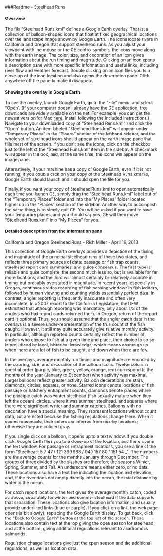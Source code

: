 ###Readme - Steelhead Runs

#### Overview

The file “Steelhead Runs.kml” defines a Google Earth overlay.  That is, a collection of balloon-shaped icons that float at fixed geographical locations over the landscape image shown by Google Earth.  The icons locate rivers in California and Oregon that support steelhead runs.  As you adjust your viewpoint with the mouse or the GE control symbols, the icons move along with the earth image.  The color, size, and decoration of an icon gives information about the run timing and magnitude.  Clicking on an icon opens a description pane with more specific information and useful links, including river flow and weather forecast.  Double clicking on an icon flies you to a close-up of the icon location and also  opens the description pane.  Click anywhere off the pane to make it disappear.

#### Showing the overlay in Google Earth

To  see the overlay, launch Google Earth, go to the “File” menu, and select “Open”.  (If your computer doesn’t already have the GE application, free downloads are widely available on the net.  For example, you can get the newest version for Mac [here](https://google-earth.en.uptodown.com/mac/download). Install following the included instructions.)  Navigate to your downloaded copy of “Steelhead Runs.kml” and click the “Open” button.  An item labeled “Steelhead Runs.kml”  will appear under “Temporary Places” in the “Places” section of the lefthand sidebar, and the whole set of steelhead icons should appear on the earth image pane that  fills most of the screen.  If you don’t see the icons, click on the checkbox just to the left of the “Steelhead Runs.kml” item in the sidebar.  A checkmark will appear in the box, and, at the same time, the icons will appear on the image pane.

Alternatively, if your machine has a copy of Google Earth, even if it is not running, if you double click on your copy of the Steelhead Runs.kml file, Google Earth should launch and it should open the file for you.

Finally, if you want your copy of Steelhead Runs.kml to open automatically each time you launch GE, simply drag the “Steelhead Runs.kml” label out of the “Temporary Places”  folder and into the “My Places” folder located higher up in the “Places” section of the sidebar.  Another way to accomplish the same thing, is to simply quit GE.  You will be asked if you want to save your temporary places, and you should say yes.  GE will then move “Steelhead Runs.kml” into “My Places” for you.

#### Detailed description from the information pane

California and Oregon Steelhead Runs - Rich Miller - April 16, 2018

This collection of Google Earth overlays provides a depiction of the timing and magnitude of the principal steelhead runs of these two states, and reflects three primary sources of data: passage or fish trap counts, steelhead report card summaries, and guide consensus. The first type is reliable and quite complete, the second much less so, but is available for far more locations, and the third will almost certainly be relatively accurate in timing, but probably overstated in magnitude. In recent years, especially in Oregon, continuous video recording of fish passing windows in fish ladders, followed by human viewing and counting yields essentially perfect data. In contrast, angler reporting is frequently inaccurate and often very incomplete. In a 2007 report to the California Legislature, the DFW estimated that although reporting was mandatory, only about 1/3 of the anglers who had report cards returned them. In Oregon, return of the report card is optional. Thus, you should assume that the angler catch data in the overlays is a severe under-representation of the true count of the fish caught. However, it still may quite accurately give relative monthly activity. In particular, although reported counts certainly reflect the number of anglers who choose to fish at a given time and place, their choice to do so is prejudiced by local, historical knowledge, which means counts go up when there are a lot of fish to be caught, and down when there are few.

In the overlays, average monthly run timing and magnitude are encoded by the coloring, size, and decoration of the balloon icons. Twelve colors in spectral order (purple, blue, green, yellow, orange, red) correspond to the months of the year (January to December) when activity was maximal. Larger balloons reflect greater activity. Balloon decorations are stars, diamonds, circles, squares, or none. Starred icons denote locations of fish passage or hatchery entrapment counts, diamonds denote places where the principle catch was winter steelhead (fish sexually mature when they left the ocean), circles, where it was summer steelhead, and squares where there were significant winter and summer catches. Balloons with no decoration have a special meaning. They represent locations without count data, but are noted because the fishing regulations change there. When it seems reasonable, their colors are inferred from nearby locations; otherwise they are colored gray.

If you single click on a balloon, it opens up to a text window. If you double click, Google Earth flies you to a close-up of the location, and there opens the text window. For passage or entrapment locations, you see a line of the form "Steelhead: 5 7 47 / 121 399 988 / 940 157 80 / 151 54 _". The numbers are the average counts for the months January through December. The groups of three divided by the slashes are therefore the seasons Winter, Spring, Summer, and Fall. An underscore means either zero, or no data. These locations also have a text line indicating the location and elevation, and, if the river does not empty directly into the ocean, the total distance by water to the ocean.

For catch report locations, the text gives the average monthly catch, coded as above, separately for winter and summer steelhead if the data supports that separation. These locations also give location information, and usually provide underlined links (blue or purple). If you click on a link, the web page opens (a bit slowly), replacing the Google Earth display. To get back, click the "Back to Google Earth" button at the top left of the screen. These locations also contain text at the top giving the open season for steelhead, and at the bottom, giving additional regulations relevant to anadromous salmonids.

Regulation change locations give just the open season and the additional regulations, as well as location data.




